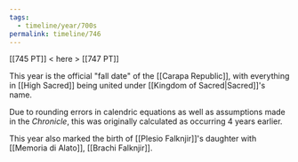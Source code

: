 ```yaml
---
tags:
  - timeline/year/700s
permalink: timeline/746
---
```

[[745 PT]] < here > [[747 PT]]

This year is the official "fall date" of the [[Carapa Republic]], with everything in [[High Sacred]] being united under [[Kingdom of Sacred|Sacred]]'s name.

Due to rounding errors in calendric equations as well as assumptions made in the *Chronicle*, this was originally calculated as occurring 4 years earlier.

This year also marked the birth of [[Plesio Falknjir]]'s daughter with [[Memoria di Alato]], [[Brachi Falknjir]].